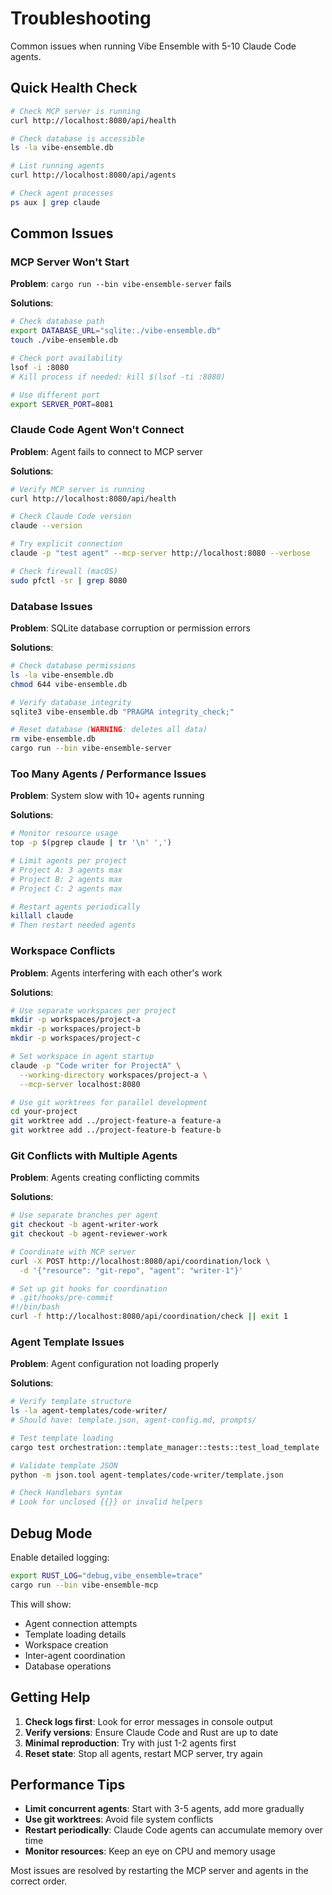 # Troubleshooting

Common issues when running Vibe Ensemble with 5-10 Claude Code agents.

## Quick Health Check

```bash
# Check MCP server is running
curl http://localhost:8080/api/health

# Check database is accessible  
ls -la vibe-ensemble.db

# List running agents
curl http://localhost:8080/api/agents

# Check agent processes
ps aux | grep claude
```

## Common Issues

### MCP Server Won't Start

**Problem**: `cargo run --bin vibe-ensemble-server` fails

**Solutions**:
```bash
# Check database path
export DATABASE_URL="sqlite:./vibe-ensemble.db"
touch ./vibe-ensemble.db

# Check port availability
lsof -i :8080
# Kill process if needed: kill $(lsof -ti :8080)

# Use different port
export SERVER_PORT=8081
```

### Claude Code Agent Won't Connect

**Problem**: Agent fails to connect to MCP server

**Solutions**:
```bash
# Verify MCP server is running
curl http://localhost:8080/api/health

# Check Claude Code version
claude --version

# Try explicit connection
claude -p "test agent" --mcp-server http://localhost:8080 --verbose

# Check firewall (macOS)
sudo pfctl -sr | grep 8080
```

### Database Issues

**Problem**: SQLite database corruption or permission errors

**Solutions**:
```bash
# Check database permissions
ls -la vibe-ensemble.db
chmod 644 vibe-ensemble.db

# Verify database integrity
sqlite3 vibe-ensemble.db "PRAGMA integrity_check;"

# Reset database (WARNING: deletes all data)
rm vibe-ensemble.db
cargo run --bin vibe-ensemble-server
```

### Too Many Agents / Performance Issues

**Problem**: System slow with 10+ agents running

**Solutions**:
```bash
# Monitor resource usage
top -p $(pgrep claude | tr '\n' ',')

# Limit agents per project
# Project A: 3 agents max
# Project B: 2 agents max  
# Project C: 2 agents max

# Restart agents periodically
killall claude
# Then restart needed agents
```

### Workspace Conflicts

**Problem**: Agents interfering with each other's work

**Solutions**:
```bash
# Use separate workspaces per project
mkdir -p workspaces/project-a
mkdir -p workspaces/project-b
mkdir -p workspaces/project-c

# Set workspace in agent startup
claude -p "Code writer for ProjectA" \
  --working-directory workspaces/project-a \
  --mcp-server localhost:8080

# Use git worktrees for parallel development
cd your-project
git worktree add ../project-feature-a feature-a
git worktree add ../project-feature-b feature-b
```

### Git Conflicts with Multiple Agents

**Problem**: Agents creating conflicting commits

**Solutions**:
```bash
# Use separate branches per agent
git checkout -b agent-writer-work
git checkout -b agent-reviewer-work  

# Coordinate with MCP server
curl -X POST http://localhost:8080/api/coordination/lock \
  -d '{"resource": "git-repo", "agent": "writer-1"}'

# Set up git hooks for coordination
# .git/hooks/pre-commit
#!/bin/bash
curl -f http://localhost:8080/api/coordination/check || exit 1
```

### Agent Template Issues

**Problem**: Agent configuration not loading properly

**Solutions**:
```bash
# Verify template structure
ls -la agent-templates/code-writer/
# Should have: template.json, agent-config.md, prompts/

# Test template loading
cargo test orchestration::template_manager::tests::test_load_template

# Validate template JSON
python -m json.tool agent-templates/code-writer/template.json

# Check Handlebars syntax
# Look for unclosed {{}} or invalid helpers
```

## Debug Mode

Enable detailed logging:
```bash
export RUST_LOG="debug,vibe_ensemble=trace"
cargo run --bin vibe-ensemble-mcp
```

This will show:
- Agent connection attempts
- Template loading details
- Workspace creation
- Inter-agent coordination
- Database operations

## Getting Help

1. **Check logs first**: Look for error messages in console output
2. **Verify versions**: Ensure Claude Code and Rust are up to date
3. **Minimal reproduction**: Try with just 1-2 agents first
4. **Reset state**: Stop all agents, restart MCP server, try again

## Performance Tips

- **Limit concurrent agents**: Start with 3-5 agents, add more gradually
- **Use git worktrees**: Avoid file system conflicts
- **Restart periodically**: Claude Code agents can accumulate memory over time
- **Monitor resources**: Keep an eye on CPU and memory usage

Most issues are resolved by restarting the MCP server and agents in the correct order.